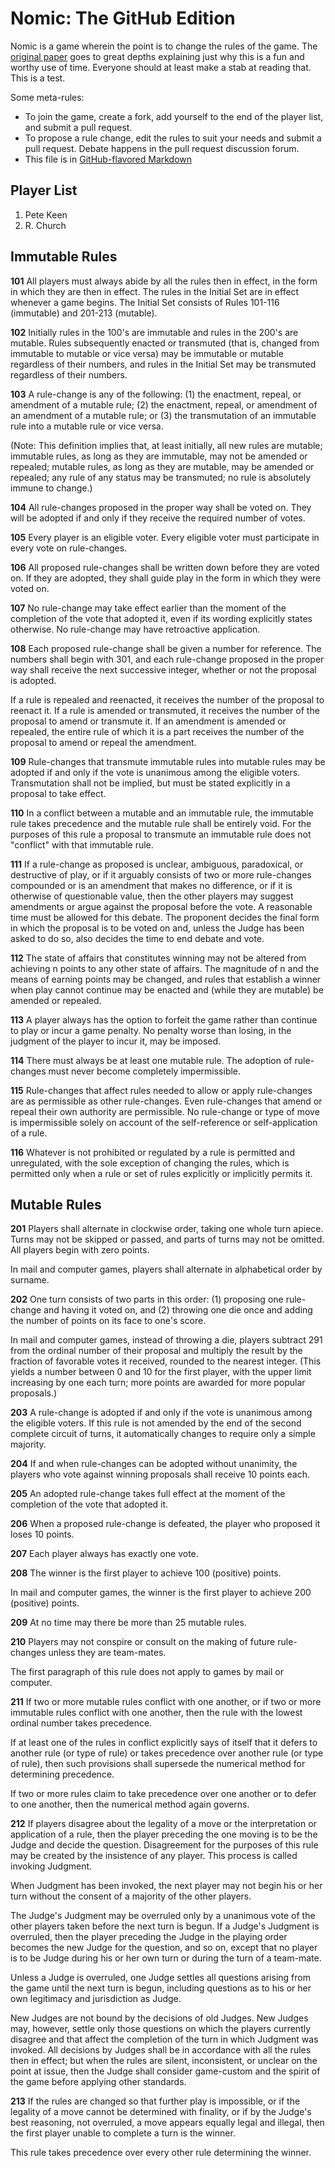 Nomic: The GitHub Edition
=========================

Nomic is a game wherein the point is to change the rules of the game. The [original paper](http://www.earlham.edu/~peters/writing/nomic.htm) goes to great depths explaining just why this is a fun and worthy use of time. Everyone should at least make a stab at reading that. This is a test.

Some meta-rules:

 * To join the game, create a fork, add yourself to the end of the player list, and submit a pull request.
 * To propose a rule change, edit the rules to suit your needs and submit a pull request. Debate happens in the pull request discussion forum.
 * This file is in [GitHub-flavored Markdown](http://github.github.com/github-flavored-markdown/)

Player List
-----------
1. Pete Keen
2. R. Church

Immutable Rules
---------------

**101** All players must always abide by all the rules then in effect, in the form in which they are then in effect. The rules in the Initial Set are in effect whenever a game begins. The Initial Set consists of Rules 101-116 (immutable) and 201-213 (mutable).

**102** Initially rules in the 100's are immutable and rules in the 200's are mutable. Rules subsequently enacted or transmuted (that is, changed from immutable to mutable or vice versa) may be immutable or mutable regardless of their numbers, and rules in the Initial Set may be transmuted regardless of their numbers.

**103** A rule-change is any of the following: (1) the enactment, repeal, or amendment of a mutable rule; (2) the enactment, repeal, or amendment of an amendment of a mutable rule; or (3) the transmutation of an immutable rule into a mutable rule or vice versa.

(Note: This definition implies that, at least initially, all new rules are mutable; immutable rules, as long as they are immutable, may not be amended or repealed; mutable rules, as long as they are mutable, may be amended or repealed; any rule of any status may be transmuted; no rule is absolutely immune to change.)

**104** All rule-changes proposed in the proper way shall be voted on. They will be adopted if and only if they receive the required number of votes.

**105** Every player is an eligible voter. Every eligible voter must participate in every vote on rule-changes.

**106** All proposed rule-changes shall be written down before they are voted on. If they are adopted, they shall guide play in the form in which they were voted on.

**107** No rule-change may take effect earlier than the moment of the completion of the vote that adopted it, even if its wording explicitly states otherwise. No rule-change may have retroactive application.

**108** Each proposed rule-change shall be given a number for reference. The numbers shall begin with 301, and each rule-change proposed in the proper way shall receive the next successive integer, whether or not the proposal is adopted.

If a rule is repealed and reenacted, it receives the number of the proposal to reenact it. If a rule is amended or transmuted, it receives the number of the proposal to amend or transmute it. If an amendment is amended or repealed, the entire rule of which it is a part receives the number of the proposal to amend or repeal the amendment.

**109** Rule-changes that transmute immutable rules into mutable rules may be adopted if and only if the vote is unanimous among the eligible voters. Transmutation shall not be implied, but must be stated explicitly in a proposal to take effect.

**110** In a conflict between a mutable and an immutable rule, the immutable rule takes precedence and the mutable rule shall be entirely void. For the purposes of this rule a proposal to transmute an immutable rule does not "conflict" with that immutable rule.

**111** If a rule-change as proposed is unclear, ambiguous, paradoxical, or destructive of play, or if it arguably consists of two or more rule-changes compounded or is an amendment that makes no difference, or if it is otherwise of questionable value, then the other players may suggest amendments or argue against the proposal before the vote. A reasonable time must be allowed for this debate. The proponent decides the final form in which the proposal is to be voted on and, unless the Judge has been asked to do so, also decides the time to end debate and vote.

**112** The state of affairs that constitutes winning may not be altered from achieving n points to any other state of affairs. The magnitude of n and the means of earning points may be changed, and rules that establish a winner when play cannot continue may be enacted and (while they are mutable) be amended or repealed.

**113** A player always has the option to forfeit the game rather than continue to play or incur a game penalty. No penalty worse than losing, in the judgment of the player to incur it, may be imposed.

**114** There must always be at least one mutable rule. The adoption of rule-changes must never become completely impermissible.

**115** Rule-changes that affect rules needed to allow or apply rule-changes are as permissible as other rule-changes. Even rule-changes that amend or repeal their own authority are permissible. No rule-change or type of move is impermissible solely on account of the self-reference or self-application of a rule.

**116** Whatever is not prohibited or regulated by a rule is permitted and unregulated, with the sole exception of changing the rules, which is permitted only when a rule or set of rules explicitly or implicitly permits it.

Mutable Rules
-------------

**201** Players shall alternate in clockwise order, taking one whole turn apiece. Turns may not be skipped or passed, and parts of turns may not be omitted. All players begin with zero points.

In mail and computer games, players shall alternate in alphabetical order by surname.

**202** One turn consists of two parts in this order: (1) proposing one rule-change and having it voted on, and (2) throwing one die once and adding the number of points on its face to one's score.

In mail and computer games, instead of throwing a die, players subtract 291 from the ordinal number of their proposal and multiply the result by the fraction of favorable votes it received, rounded to the nearest integer. (This yields a number between 0 and 10 for the first player, with the upper limit increasing by one each turn; more points are awarded for more popular proposals.)

**203** A rule-change is adopted if and only if the vote is unanimous among the eligible voters. If this rule is not amended by the end of the second complete circuit of turns, it automatically changes to require only a simple majority.

**204** If and when rule-changes can be adopted without unanimity, the players who vote against winning proposals shall receive 10 points each.

**205** An adopted rule-change takes full effect at the moment of the completion of the vote that adopted it.

**206** When a proposed rule-change is defeated, the player who proposed it loses 10 points.

**207** Each player always has exactly one vote.

**208** The winner is the first player to achieve 100 (positive) points.

In mail and computer games, the winner is the first player to achieve 200 (positive) points.

**209** At no time may there be more than 25 mutable rules.

**210** Players may not conspire or consult on the making of future rule-changes unless they are team-mates.

The first paragraph of this rule does not apply to games by mail or computer.

**211** If two or more mutable rules conflict with one another, or if two or more immutable rules conflict with one another, then the rule with the lowest ordinal number takes precedence.

If at least one of the rules in conflict explicitly says of itself that it defers to another rule (or type of rule) or takes precedence over another rule (or type of rule), then such provisions shall supersede the numerical method for determining precedence.

If two or more rules claim to take precedence over one another or to defer to one another, then the numerical method again governs.

**212** If players disagree about the legality of a move or the interpretation or application of a rule, then the player preceding the one moving is to be the Judge and decide the question. Disagreement for the purposes of this rule may be created by the insistence of any player. This process is called invoking Judgment.

When Judgment has been invoked, the next player may not begin his or her turn without the consent of a majority of the other players.

The Judge's Judgment may be overruled only by a unanimous vote of the other players taken before the next turn is begun. If a Judge's Judgment is overruled, then the player preceding the Judge in the playing order becomes the new Judge for the question, and so on, except that no player is to be Judge during his or her own turn or during the turn of a team-mate.

Unless a Judge is overruled, one Judge settles all questions arising from the game until the next turn is begun, including questions as to his or her own legitimacy and jurisdiction as Judge.

New Judges are not bound by the decisions of old Judges. New Judges may, however, settle only those questions on which the players currently disagree and that affect the completion of the turn in which Judgment was invoked. All decisions by Judges shall be in accordance with all the rules then in effect; but when the rules are silent, inconsistent, or unclear on the point at issue, then the Judge shall consider game-custom and the spirit of the game before applying other standards.

**213** If the rules are changed so that further play is impossible, or if the legality of a move cannot be determined with finality, or if by the Judge's best reasoning, not overruled, a move appears equally legal and illegal, then the first player unable to complete a turn is the winner.

This rule takes precedence over every other rule determining the winner.
